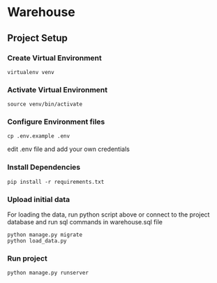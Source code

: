 # Warehouse

## Project Setup
### Create Virtual Environment
```virtualenv venv```

### Activate Virtual Environment
```source venv/bin/activate```

### Configure Environment files
```cp .env.example .env```

edit .env file and add your own credentials

### Install Dependencies
```pip install -r requirements.txt```

### Upload initial data
For loading the data, run python script above or connect to the project database and run 
sql commands in warehouse.sql file
```
python manage.py migrate
python load_data.py  
```

### Run project
```
python manage.py runserver
```
